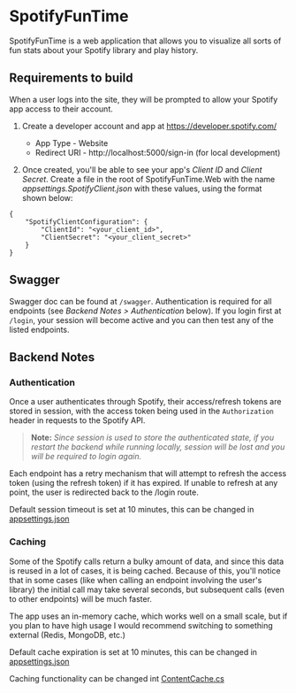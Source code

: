 # SpotifyFunTime

SpotifyFunTime is a web application that allows you to visualize all sorts of fun stats about your Spotify library and play history.

## Requirements to build

When a user logs into the site, they will be prompted to allow your Spotify app access to their account.

1. Create a developer account and app at https://developer.spotify.com/

    * App Type - Website
    * Redirect URI - http://localhost:5000/sign-in (for local development)

2. Once created, you'll be able to see your app's _Client ID_ and _Client Secret_. Create a file in the root of <span>SpotifyFunTime.</span>Web with the name _appsettings.SpotifyClient.json_ with these values, using the format shown below:

```
{
    "SpotifyClientConfiguration": {
        "ClientId": "<your_client_id>",
        "ClientSecret": "<your_client_secret>"
    }
}
```

## Swagger

Swagger doc can be found at `/swagger`. Authentication is required for all endpoints (see _Backend Notes > Authentication_ below). If you login first at `/login`, your session will become active and you can then test any of the listed endpoints.

## Backend Notes

### Authentication

Once a user authenticates through Spotify, their access/refresh tokens are stored in session, with the access token being used in the `Authorization` header in requests to the Spotify API.

>__Note:__ *Since session is used to store the authenticated state, if you restart the backend while running locally, session will be lost and you will be required to login again.*

Each endpoint has a retry mechanism that will attempt to refresh the access token (using the refresh token) if it has expired. If unable to refresh at any point, the user is redirected back to the /login route.

Default session timeout is set at 10 minutes, this can be changed in [appsettings.json](https://github.com/festivegoose/SpotifyFunTime/blob/master/SpotifyFunTime.Web/appsettings.json)

### Caching

Some of the Spotify calls return a bulky amount of data, and since this data is reused in a lot of cases, it is being cached. Because of this, you'll notice that in some cases (like when calling an endpoint involving the user's library) the initial call may take several seconds, but subsequent calls (even to other endpoints) will be much faster.

The app uses an in-memory cache, which works well on a small scale, but if you plan to have high usage I would recommend switching to something external (Redis, MongoDB, etc.)

Default cache expiration is set at 10 minutes, this can be changed in [appsettings.json](https://github.com/festivegoose/SpotifyFunTime/blob/master/SpotifyFunTime.Web/appsettings.json)

Caching functionality can be changed int [ContentCache.cs](https://github.com/festivegoose/SpotifyFunTime/blob/master/SpotifyFunTime.Application/ContentCache.cs)